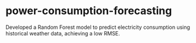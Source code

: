 # power-consumption-forecasting
Developed a Random Forest model to predict electricity consumption using historical weather data, achieving a low RMSE.

